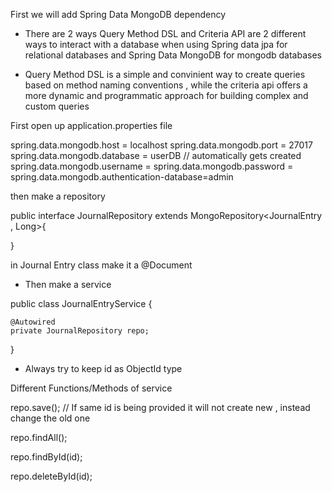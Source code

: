 First we will add Spring Data MongoDB dependency

- There are 2 ways Query Method DSL and Criteria API are 2 different ways to interact with a database when using Spring data jpa for relational databases and Spring Data MongoDB for mongodb databases

- Query Method DSL is a simple and convinient way to create queries based on method naming conventions , while the criteria api offers a more dynamic and programmatic approach for building complex and custom queries


First open up application.properties file

spring.data.mongodb.host = localhost
spring.data.mongodb.port = 27017
spring.data.mongodb.database = userDB  // automatically gets created
spring.data.mongodb.username = 
spring.data.mongodb.password = 
spring.data.mongodb.authentication-database=admin


then make a repository

public interface JournalRepository extends MongoRepository<JournalEntry , Long>{

}


in Journal Entry class make it a @Document 

- Then make a service 


public class JournalEntryService {

    @Autowired
    private JournalRepository repo;


}

- Always try to keep id as ObjectId type 

Different Functions/Methods of service

repo.save();  // If same id is being provided it will not create new , instead change the old one

repo.findAll();


repo.findById(id); 


repo.deleteById(id); 